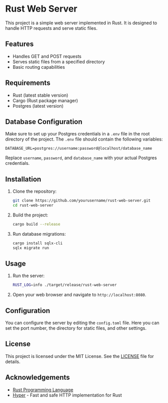 # Rust Web Server

This project is a simple web server implemented in Rust. It is designed to handle HTTP requests and serve static files.

## Features

- Handles GET and POST requests
- Serves static files from a specified directory
- Basic routing capabilities

## Requirements

- Rust (latest stable version)
- Cargo (Rust package manager)
- Postgres (latest version)

## Database Configuration

Make sure to set up your Postgres credentials in a `.env` file in the root directory of the project. The `.env` file should contain the following variables:

```
DATABASE_URL=postgres://username:password@localhost/database_name
```

Replace `username`, `password`, and `database_name` with your actual Postgres credentials.

## Installation

1. Clone the repository:
    ```sh
    git clone https://github.com/yourusername/rust-web-server.git
    cd rust-web-server
    ```

2. Build the project:
    ```sh
    cargo build --release
    ```

3. Run database migrations:
    ```sh
    cargo install sqlx-cli
    sqlx migrate run
    ```

## Usage

1. Run the server:
    ```sh
    RUST_LOG=info ./target/release/rust-web-server
    ```

2. Open your web browser and navigate to `http://localhost:8080`.

## Configuration

You can configure the server by editing the `config.toml` file. Here you can set the port number, the directory for static files, and other settings.

## License

This project is licensed under the MIT License. See the [LICENSE](LICENSE) file for details.

## Acknowledgements

- [Rust Programming Language](https://www.rust-lang.org/)
- [Hyper](https://hyper.rs/) - Fast and safe HTTP implementation for Rust
